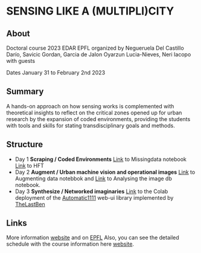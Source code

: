 # SENSING LIKE A (MULTIPLI)CITY

## About 

Doctoral course 2023  EDAR EPFL organized by Negueruela Del Castillo Darío, Savicic Gordan, Garcia de Jalon Oyarzun Lucia-Nieves, Neri Iacopo with guests

Dates January 31 to February 2nd 2023

## Summary 

A hands-on approach on how sensing works is complemented with theoretical insights to reflect on the critical zones opened up for urban research by the expansion of coded environments, providing the students with tools and skills for stating transdisciplinary goals and methods.

## Structure

- Day 1 **Scraping / Coded Environments** [Link](https://colab.research.google.com/github/fleshgordo/sensinglikeamultiplicity/blob/main/day1/Missing_data.ipynb) to Missingdata notebook [Link](https://colab.research.google.com/github/fleshgordo/sensinglikeamultiplicity/blob/main/day1/HFT_analysis.ipynb) to HFT
- Day 2 **Augment / Urban machine vision and operational images** [Link](https://colab.research.google.com/github/fleshgordo/sensinglikeamultiplicity/blob/main/day2/Augmenting_data.ipynb) to Augmenting data notebbok and [Link](https://colab.research.google.com/github/fleshgordo/sensinglikeamultiplicity/blob/main/day2/Analysing_imageDB.ipynb) to Analysing the image db notebook.
- Day 3 **Synthesize / Networked imaginaries** [Link](https://colab.research.google.com/github/TheLastBen/fast-stable-diffusion/blob/main/fast_stable_diffusion_AUTOMATIC1111.ipynb#scrollTo=PjzwxTkPSPHf) to the Colab deployment of the [Automatic1111](https://github.com/AUTOMATIC1111/stable-diffusion-webui) web-ui library implemented by [TheLastBen](https://github.com/TheLastBen/fast-stable-diffusion)

## Links

More information [website](https://sensingmultiplicity.carrd.co/) and on [EPFL](https://edu.epfl.ch/coursebook/en/sensing-like-a-multipli-city-AR-638)
Also, you can see the detailed schedule with the course information here [website](https://docs.google.com/document/d/1UFmmDXjuW1bcLHcLnEWHI6Np5oN0fRXChWQawr0zB-U/edit?usp=sharing).
